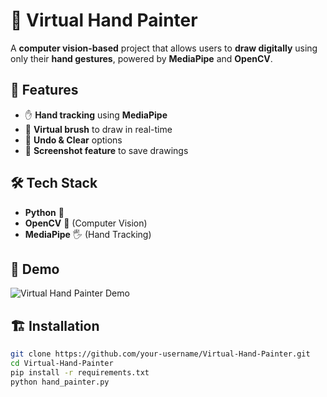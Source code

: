 # 🎨 Virtual Hand Painter  
A **computer vision-based** project that allows users to **draw digitally** using only their **hand gestures**, powered by **MediaPipe** and **OpenCV**.  

## 🚀 Features  
- ✋ **Hand tracking** using **MediaPipe**  
- 🎨 **Virtual brush** to draw in real-time  
- 🔄 **Undo & Clear** options  
- 📸 **Screenshot feature** to save drawings  

## 🛠️ Tech Stack  
- **Python** 🐍  
- **OpenCV** 👀 (Computer Vision)  
- **MediaPipe** 🖐 (Hand Tracking)  

## 📸 Demo  
![Virtual Hand Painter Demo](https://your-image-url.com)  

## 🏗️ Installation  
```bash
git clone https://github.com/your-username/Virtual-Hand-Painter.git
cd Virtual-Hand-Painter
pip install -r requirements.txt
python hand_painter.py


